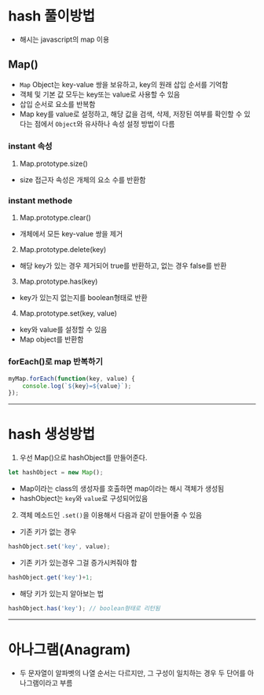 # hash 풀이방법
- 해시는 javascript의 map 이용

## Map()
- `Map` Object는 key-value 쌍을 보유하고, key의 원래 삽입 순서를 기억함
- 객체 및 기본 값 모두는 key또는 value로 사용할 수 있음
- 삽입 순서로 요소를 반복함
- Map key를 value로 설정하고, 해당 값을 검색, 삭제, 저장된 여부를 확인할 수 있다는 점에서 `Object`와 유사하나 속성 설정 방법이 다름
  
### instant 속성
1. Map.prototype.size()
- size 접근자 속성은 개체의 요소 수를 반환함

### instant methode
1. Map.prototype.clear()
- 개체에서 모든 key-value 쌍을 제거

2. Map.prototype.delete(key)
- 해당 key가 있는 경우 제거되어 true를 반환하고, 없는 경우 false를 반환

3. Map.prototype.has(key)
- key가 있는지 없는지를 boolean형태로 반환

4. Map.prototype.set(key, value)
- key와 value를 설정할 수 있음
- Map object를 반환함

### forEach()로 map 반복하기
```js
myMap.forEach(function(key, value) {
    console.log(`${key}=${value}`);
});
```

---

# hash 생성방법
1. 우선 Map()으로 hashObject를 만들어준다.
```js
let hashObject = new Map();
```
 - Map이라는 class의 생성자를 호출하면 map이라는 해시 객체가 생성됨
 - hashObject는 `key`와 `value`로 구성되어있음

2. 객체 메소드인 `.set()`을 이용해서 다음과 같이 만들어줄 수 있음
 - 기존 키가 없는 경우
```js
hashObject.set('key', value);
```

 - 기존 키가 있는경우 그걸 증가시켜줘야 함
```js
hashObject.get('key')+1;
```

 - 해당 키가 있는지 알아보는 법
```js
hashObject.has('key'); // boolean형태로 리턴됨
```

---
# 아나그램(Anagram)
- 두 문자열이 알파벳의 나열 순서는 다르지만, 그 구성이 일치하는 경우 두 단어를 아나그램이라고 부름